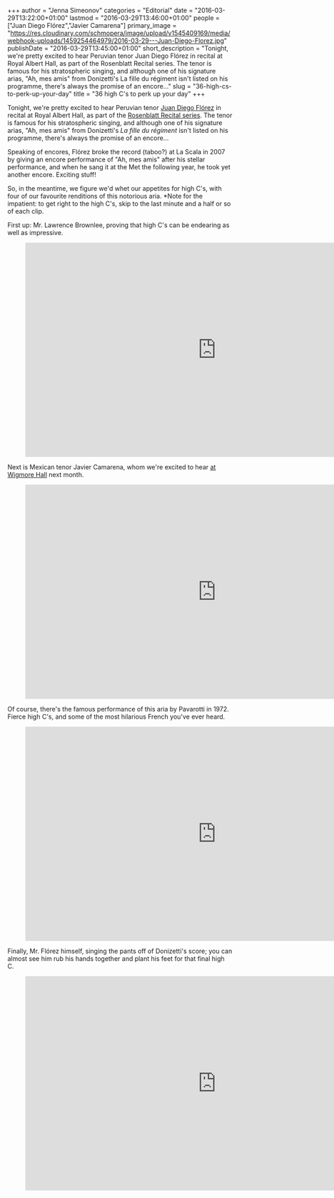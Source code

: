 +++
author = "Jenna Simeonov"
categories = "Editorial"
date = "2016-03-29T13:22:00+01:00"
lastmod = "2016-03-29T13:46:00+01:00"
people = ["Juan Diego Flórez","Javier Camarena"]
primary_image = "https://res.cloudinary.com/schmopera/image/upload/v1545409169/media/webhook-uploads/1459254464979/2016-03-29---Juan-Diego-Florez.jpg"
publishDate = "2016-03-29T13:45:00+01:00"
short_description = "Tonight, we&#039;re pretty excited to hear Peruvian tenor Juan Diego Flórez in recital at Royal Albert Hall, as part of the Rosenblatt Recital series. The tenor is famous for his stratospheric singing, and although one of his signature arias, &quot;Ah, mes amis&quot; from Donizetti&#039;s La fille du régiment isn&#039;t listed on his programme, there&#039;s always the promise of an encore..."
slug = "36-high-cs-to-perk-up-your-day"
title = "36 high C&#039;s to perk up your day"
+++

Tonight, we're pretty excited to hear Peruvian tenor [Juan Diego Flórez](/scene/people/juan-diego-florez/) in recital at Royal Albert Hall, as part of the [Rosenblatt Recital series](http://www.rosenblattrecitalseries.co.uk/recital.aspx?key=162). The tenor is famous for his stratospheric singing, and although one of his signature arias, "Ah, mes amis" from Donizetti's *La fille du régiment* isn't listed on his programme, there's always the promise of an encore...

Speaking of encores, Flórez broke the record (taboo?) at La Scala in 2007 by giving an encore performance of "Ah, mes amis" after his stellar performance, and when he sang it at the Met the following year, he took yet another encore. Exciting stuff!

So, in the meantime, we figure we'd whet our appetites for high C's, with four of our favourite renditions of this notorious aria. \*Note for the impatient: to get right to the high C's, skip to the last minute and a half or so of each clip.

First up: Mr. Lawrence Brownlee, proving that high C's can be endearing as well as impressive.

<figure data-type="video">
<iframe width="854" height="480" src="https://www.youtube.com/embed/u2KMRxLLsqY" frameborder="0" allowfullscreen></iframe>
</figure>

Next is Mexican tenor Javier Camarena, whom we're excited to hear [at Wigmore Hall](https://wigmore-hall.org.uk/whats-on/rosenblatt-recitals-201604141930) next month. 

<figure data-type="video">
<iframe width="854" height="480" src="https://www.youtube.com/embed/Fau3XIaHoDc" frameborder="0" allowfullscreen></iframe>
</figure>

Of course, there's the famous performance of this aria by Pavarotti in 1972. Fierce high C's, and some of the most hilarious French you've ever heard.

<figure data-type="video">
<iframe width="854" height="480" src="https://www.youtube.com/embed/i11uJrQyaUw" frameborder="0" allowfullscreen></iframe>
</figure>

Finally, Mr. Flórez himself, singing the pants off of Donizetti's score; you can almost see him rub his hands together and plant his feet for that final high C. 

<figure data-type="video">
<iframe width="854" height="480" src="https://www.youtube.com/embed/WD1Cq2T5veI" frameborder="0" allowfullscreen></iframe>
</figure>
